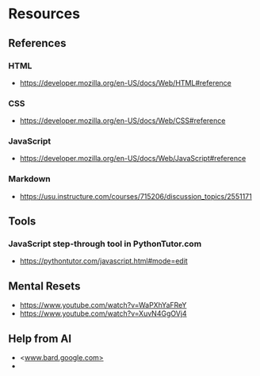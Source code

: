 # Resources

## References

### HTML
- <https://developer.mozilla.org/en-US/docs/Web/HTML#reference>

### CSS
- <https://developer.mozilla.org/en-US/docs/Web/CSS#reference>

### JavaScript

- <https://developer.mozilla.org/en-US/docs/Web/JavaScript#reference>

### Markdown
- <https://usu.instructure.com/courses/715206/discussion_topics/2551171>


## Tools

### JavaScript step-through tool in PythonTutor.com
- <https://pythontutor.com/javascript.html#mode=edit>



## Mental Resets

- <https://www.youtube.com/watch?v=WaPXhYaFReY>
- <https://www.youtube.com/watch?v=XuvN4GgOVj4>

## Help from AI
- <www.bard.google.com>
- 
